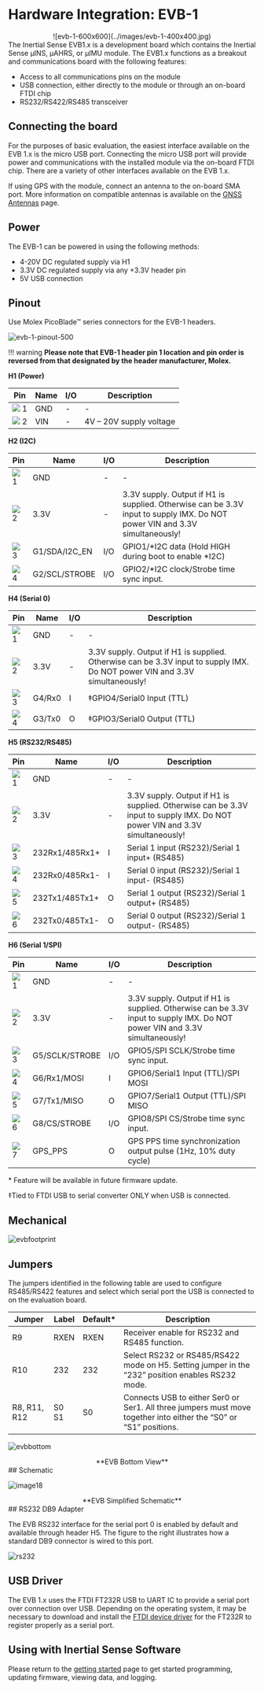 # Hardware Integration: EVB-1

<center>![evb-1-600x600](../images/evb-1-400x400.jpg)</center>
The Inertial Sense EVB1.x is a development board which contains the Inertial Sense µINS, µAHRS, or µIMU module. The EVB1.x functions as a breakout and communications board with the following features:

- Access to all communications pins on the module
- USB connection, either directly to the module or through an on-board FTDI chip
- RS232/RS422/RS485 transceiver

## Connecting the board

For the purposes of basic evaluation, the easiest interface available on the EVB 1.x is the micro USB port. Connecting the micro USB port will provide power and communications with the installed module via the on-board FTDI chip. There are a variety of other interfaces available on the EVB 1.x. 

If using GPS with the module, connect an antenna to the on-board SMA port. More information on compatible antennas is available on the [GNSS Antennas](../gnss/gnss_antennas.md) page.

## Power

The EVB-1 can be powered in using the following methods:

- 4-20V DC regulated supply via H1
- 3.3V DC regulated supply via any +3.3V header pin
- 5V USB connection

## Pinout

Use Molex PicoBlade™ series connectors for the EVB-1 headers.

![evb-1-pinout-500](../images/evb-1-pinout-400w.jpg)

!!! warning
    **Please note that EVB-1 header pin 1 location and pin order is reversed from that designated by the header manufacturer, Molex.**

**H1 (Power)**

| Pin                                                          | Name | I/O  | Description             |
| ------------------------------------------------------------ | ---- | ---- | ----------------------- |
| ![](../images/square-black.png) 1 | GND  | -    | -                       |
| ![](../images/square-red.png) 2 | VIN  | -    | 4V – 20V supply voltage |

**H2 (I2C)**

| Pin                                | Name          | I/O  | Description                                                  |
| ---------------------------------- | ------------- | ---- | ------------------------------------------------------------ |
| ![](../images/square-black.png) 1  | GND           | -    | -                                                            |
| ![](../images/square-red.png) 2    | 3.3V          | -    | 3.3V supply. Output if H1 is supplied. Otherwise can be 3.3V input to supply IMX. Do NOT power VIN and 3.3V simultaneously! |
| ![](../images/square-orange.png) 3 | G1/SDA/I2C_EN | I/O  | GPIO1/*I2C data (Hold HIGH during boot to enable *I2C)       |
| ![](../images/square-yellow.png) 4 | G2/SCL/STROBE | I/O  | GPIO2/*I2C clock/Strobe time sync input.                     |

**H4 (Serial 0)**

| Pin                                | Name   | I/O  | Description                                                  |
| ---------------------------------- | ------ | ---- | ------------------------------------------------------------ |
| ![](../images/square-black.png) 1  | GND    | -    | -                                                            |
| ![](../images/square-red.png) 2    | 3.3V   | -    | 3.3V supply. Output if H1 is supplied. Otherwise can be 3.3V input to supply IMX. Do NOT power VIN and 3.3V simultaneously! |
| ![](../images/square-orange.png) 3 | G4/Rx0 | I    | ‡GPIO4/Serial0 Input (TTL)                                   |
| ![](../images/square-yellow.png) 4 | G3/Tx0 | O    | ‡GPIO3/Serial0 Output (TTL)                                  |

**H5 (RS232/RS485)**

| Pin                                                          | Name           | I/O  | Description                                                  |
| ------------------------------------------------------------ | -------------- | ---- | ------------------------------------------------------------ |
| ![](../images/square-black.png) 1 | GND            | -    | -                                                            |
| ![](../images/square-red.png) 2 | 3.3V           | -    | 3.3V supply. Output if H1 is supplied. Otherwise can be 3.3V input to supply IMX. Do NOT power VIN and 3.3V simultaneously! |
| ![](../images/square-orange.png) 3 | 232Rx1/485Rx1+ | I    | Serial 1 input (RS232)/Serial 1 input+ (RS485)               |
| ![](../images/square-yellow.png) 4 | 232Rx0/485Rx1- | I    | Serial 0 input (RS232)/Serial 1 input- (RS485)               |
| ![](../images/square-green.png) 5 | 232Tx1/485Tx1+ | O    | Serial 1 output (RS232)/Serial 1 output+ (RS485)             |
| ![](../images/square-blue.png) 6 | 232Tx0/485Tx1- | O    | Serial 0 output (RS232)/Serial 1 output- (RS485)             |

**H6 (Serial 1/SPI)**

| Pin                                | Name           | I/O  | Description                                                  |
| ---------------------------------- | -------------- | ---- | ------------------------------------------------------------ |
| ![](../images/square-black.png) 1  | GND            | -    | -                                                            |
| ![](../images/square-red.png) 2    | 3.3V           | -    | 3.3V supply. Output if H1 is supplied. Otherwise can be 3.3V input to supply IMX. Do NOT power VIN and 3.3V simultaneously! |
| ![](../images/square-orange.png) 3 | G5/SCLK/STROBE | I/O  | GPIO5/SPI SCLK/Strobe time sync input.                       |
| ![](../images/square-yellow.png) 4 | G6/Rx1/MOSI    | I    | GPIO6/Serial1 Input (TTL)/SPI MOSI                           |
| ![](../images/square-green.png) 5  | G7/Tx1/MISO    | O    | GPIO7/Serial1 Output (TTL)/SPI MISO                          |
| ![](../images/square-blue.png) 6   | G8/CS/STROBE   | I/O  | GPIO8/SPI CS/Strobe time sync input.                         |
| ![](../images/square-purple.png) 7 | GPS_PPS        | O    | GPS PPS time synchronization output pulse (1Hz, 10% duty cycle) |

\* Feature will be available in future firmware update.

‡Tied to FTDI USB to serial converter ONLY when USB is connected.

## Mechanical

![evbfootprint](../images/EVB_1_4_Dimensions.jpg)

## Jumpers

The jumpers identified in the following table are used to configure RS485/RS422 features and select which serial port the USB is connected to on the evaluation board.

| Jumper       | Label | Default* | Description                                                  |
| ------------ | ----- | -------- | ------------------------------------------------------------ |
| R9           | RXEN  | RXEN     | Receiver enable for RS232 and RS485 function.                |
| R10          | 232   | 232      | Select RS232 or RS485/RS422 mode on H5. Setting jumper in the “232” position enables RS232 mode. |
| R8, R11, R12 | S0 S1 | S0       | Connects USB to either Ser0 or Ser1. All three jumpers must move together into either the “S0” or “S1” positions. |

![evbbottom](../images/evbbottom.png)

<center> **EVB Bottom View** </center>
## Schematic

![image18](../images/EVB_r1p3_jumpers.png)

<center> **EVB Simplified Schematic** </center>
## RS232 DB9 Adapter

The EVB RS232 interface for the serial port 0 is enabled by default
and available through header H5. The figure to the right illustrates
how a standard DB9 connector is wired to this port.

![rs232](../images/rs232.png)

## USB Driver

The EVB 1.x uses the FTDI FT232R USB to UART IC to provide a serial port over connection over USB.  Depending on the operating system, it may be necessary to download and install the [FTDI device driver](http://www.ftdichip.com/Drivers/D2XX.htm) for the FT232R to register properly as a serial port.

## Using with Inertial Sense Software

Please return to the [getting started](../../getting-started/getting-started.md) page to get started programming, updating firmware, viewing data, and logging. 